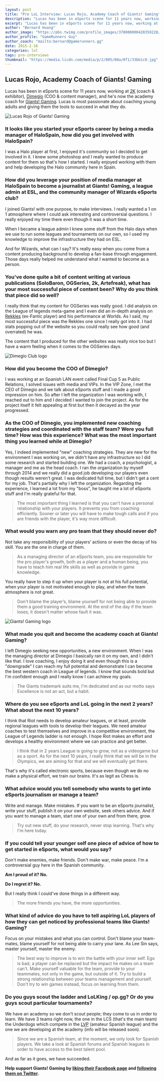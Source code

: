 ```yaml
---
layout: post
title: "Pro LoL Interview: Lucas Rojo, Academy Coach of Giants! Gaming"
description: "Lucas has been in eSports scene for 11 years now, working at 2K (coach & exhibitor), Dimegio (COO & content manager), and he's now the academy coach for Giants! Gaming."
excerpt: "Lucas has been in eSports scene for 11 years now, working at 2K (coach & exhibitor), Dimegio (COO & content manager), and he's now the academy coach for [GIANTS! Gaming](http://www.giantsgaming.pro/). Lucas is most passionate about coaching young adults and giving them the tools to succeed in what they do."
author: "Bernard Huang"
author_image: "https://pbs.twimg.com/profile_images/378800000420359228/a73e0d9f4cb08c28ebd9585a91d25c8b_400x400.jpeg"
author_profile: "GameRunners Guy"
author_coach: "mailto:bernard@gamerunners.gg"
date: 2015-2-16
categories: lol
tags: pro-interviews
thumbnail: "https://media.licdn.com/media/p/2/005/08a/0f1/33bb1c0.jpg"
---
```


## Lucas Rojo, Academy Coach of Giants! Gaming

Lucas has been in eSports scene for 11 years now, working at [2K](https://www.2k.com/) (coach & exhibitor), [Dimegio](http://www.dimegioclub.com/) (COO & content manager), and he's now the academy coach for [Giants! Gaming](http://www.giantsgaming.pro/). Lucas is most passionate about coaching young adults and giving them the tools to succeed in what they do.

![Lucas Rojo of Giants! Gaming](https://media.licdn.com/media/p/2/005/08a/0f1/33bb1c0.jpg)

### It looks like you started your eSports career by being a media manager of HaloSpain, how did you get involved with HaloSpain?

I was a Halo player at first, I enjoyed it's community so I decided to get involved in it. I knew some photoshop and I really wanted to produce content for them so that's how I started. I really enjoyed working with them and help developing the Halo community here in Spain.

### How did you leverage your position of media manager at HaloSpain to become a journalist at Giants! Gaming, a league admin at ESL, and the community manager of Wizards eSports club?

I joined Giants! with one purpose, to make interviews. I really wanted a 1 on 1 atmosphere where I could ask interesting and controversial questions. I really enjoyed my time there even though it was a short time. 

When I became a league admin I knew some stuff from the Halo days when we use to run some leagues and tournaments on our own, so I used my knowledge to improve the infrastructure they had on ESL. 

And for Wizards, what can I say? It's really easy when you come from a content producing background to develop a fan-base through engagement. Those days really helped me understand what I wanted to become as a person.

### You've done quite a bit of content writing at various publications (SoloBaron, OGSeries, 2k, Artefreak), what has your most successful piece of content been? Why do you think that piece did so well?

I really think that my content for OGSeries was really good. I did analysis on the League of legends meta-game and I even did an in-depth analysis on [Rekkles](http://lol.gamepedia.com/Rekkles) (ex-Fantic player) and his performance at Worlds. As I said, my most successful piece was the Rekkles one since I really got into it. I had stats popping out of the website so you could really see how good (and overrated) he was.

The content that I produced for the other websites was really nice too but I have a warm feeling when it comes to the OGSeries days.

![Dimegio Club logo](/images/content/dimegio.png)

### How did you become the COO of Dimegio?

I was working at an Spanish LAN event called Final Cup 5 as Public Relations, I solved issues with media and VIPs. In the VIP Zone, I met the CEO of Dimegio and we talk about eSports stuff and I made a good impression on him. So after I left the organization I was working with, I reached out to him and I decided I wanted to join the project. As for the project itself it felt appealing at first but then it decayed as the year progressed.

### As the COO of Dimegio, you implemented new coaching strategies and coordinated with the staff team? Were you full time? How was this experience? What was the most important thing you learned while at Dimegio?

Yes, I indeed implemented "new" coaching strategies. They are new for the environment I was working on, we didn't have any infrastructure so I did some research and started building one. We had a coach, a psychologist, a manager and me as the head coach. I ran the organization by myself through 2014 and we really did a good job developing our players even though results weren't great. I was dedicated full time, but I didn't get a cent for my job. That's partially why I left the organization. Regarding the experience, I learned a lot from my "boss", he taught me a lot of eSports stuff and I'm really grateful for that.

> The most important thing I learned is that you can't have a personal relationship with your players. It prevents you from coaching efficiently. Sooner or later you will have to make tough calls and if you are friends with the player, it's way more difficult.

### What would you warn any pro team that they should never do?

Not take any responsibility of your players’ actions or even the decay of his skill. You are the one in charge of them. 

> As a managing director of an eSports team, you are responsible for the pro player's growth, both as a player and a human being, you have to teach him real life skills as well as provide in game knowledge.

You really have to step it up when your player is not at his full potential, when your player is not motivated enough to play, and when the team atmosphere is not great. 

> Don't blame the player’s, blame yourself for not being able to provide them a good training environment. At the end of the day if the team loses, it doesn't matter whose fault it was.

![Giants! Gaming logo](/images/content/giants-gaming-logo.png)

### What made you quit and become the academy coach at Giants! Gaming?

I left Dimegio seeking new opportunities, a new environment. When I was the managing director at Dimegio I basically ran it on my own, and I didn't like that. I love coaching, I enjoy doing it and even though this is a "downgrade" I can reach my full potential and demonstrate I can become the best western coach in League of legends. I know that sounds bold but I'm confident enough and I really know I can achieve my goals.

> The Giants trademark suits me, I'm dedicated and as our motto says Excellence is not an act, but a habit.

### Where do you see eSports and LoL going in the next 2 years? What about the next 10 years?

I think that Riot needs to develop amateur leagues, or at least, provide regional leagues with tools to develop their leagues. We need amateur coaches to test themselves and improve in a competitive environment, the League of Legends ladder is not enough. I hope Riot makes an effort and develops a healthy environment where we can practice and get better. 

> I think that in 2 years League is going to grow, not as a videogame but as a sport. As for the next 10 years, I really think that we will be in the Olympics, we are aiming for that and we will eventually get there.

That's why it's called electronic sports, because even though we do no make a physical effort, we train our brains. It's as legit as Chess is.

### What advice would you tell somebody who wants to get into eSports journalism or manage a team?

Write and manage. Make mistakes. If you want to be an eSports journalist, write your stuff, publish it on your own website, seek others advice. And if you want to manage a team, start one of your own and from there, grow.

> Try out new stuff, do your research, never stop learning. That's why I'm here today.

### If you could tell your younger self one piece of advice of how to get started in eSports, what would you say?

Don't make enemies, make friends. Don't make war, make peace. I'm a controversial guy here in the Spanish community. 

**Am I proud of it? No.**

**Do I regret it? No.**

But I really think I could've done things in a different way.

> The more friends you have, the more opportunities.

### What kind of advice do you have to tell aspiring LoL players of how they can get noticed by professional teams like Giants! Gaming? 

Focus on your mistakes and what you can control. Don't blame your team-mates, blame yourself for not being able to carry your lane. As Lee Sin says, master yourself, master the enemy. 

> The best way to improve is to win the battle with your inner self. Ego is bad, a player can be replaced but the impact he makes on a team can't. Make yourself valuable for the team, provide to your teammates, not only in the game, but outside of it. Try to build a strong relationship between your teams management and yourself. Don't try to win games instead, focus on learning from them.

### Do you guys scout the ladder and LoLKing / op.gg? Or do you guys scout particular tournaments?
 
We have an academy so we don't scout people; they come to us in order to learn. We have 3 teams right now, the one in the LCS (that's the main team) the Underdogs which compete in the [LVP](http://www.lvp.es/) (amateur Spanish league) and the one we are developing at the academy (info will be released soon). 

> Since we are a Spanish team, at the moment, we only look for Spanish players. We take a look at Spanish forums and Spanish leagues in order to have access to the best talent pool. 

And as far as it goes, we have succeeded.

**Help support Giants! Gaming by [liking their Facebook page](https://www.facebook.com/GiantsGaming) and [following them on Twitter](https://twitter.com/giantsgaming).**
